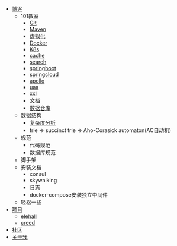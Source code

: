 * [博客](docs/blog/index.md)
    * 101教室
        * [Git](docs/blog/classroom101/git.md)
        * [Maven](docs/blog/classroom101/maven.md)
        * [虚拟化](docs/blog/classroom101/virtualization.md)
        * [Docker](docs/blog/classroom101/docker.md)
        * [K8s](docs/blog/classroom101/k8s.md)
        * [cache](docs/blog/classroom101/cache.md)
        * [search](docs/blog/classroom101/elastic-search.md)
        * [springboot](docs/blog/classroom101/springboot.md)
        * [springcloud](docs/blog/classroom101/springcloud.md)
        * [apollo](docs/blog/classroom101/apollo.md)
        * [uaa](docs/blog/classroom101/uaa.md)
        * [xxl](docs/blog/classroom101/xxl.md)
        * [文档](docs/blog/classroom101/docguide.md)
        * [数据仓库](docs/blog/classroom101/datawarehouse.md)
    * 数据结构
        * [复杂度分析](https://www.cnblogs.com/chenjinxinlove/p/10038919.html)
        * trie -> succinct trie -> Aho-Corasick automaton(AC自动机)
    * 规范
        * 代码规范
        * 数据库规范
    * 脚手架
    * 安装文档
        * consul
        * skywalking
        * 日志
        * docker-compose安装独立中间件
    * 轻松一些
* [项目](docs/project/index.md)
    * [elehall](docs/project/elehall.md)
    * [creed](docs/project/creed.md)
* [社区](docs/community/community.md)
* [关于我](docs/about/about.md)